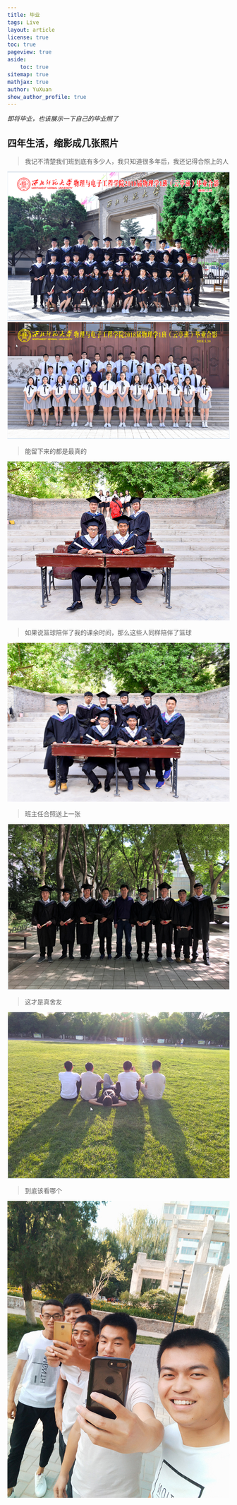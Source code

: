 ```yaml
---
title: 毕业
tags: Live
layout: article
license: true
toc: true
pageview: true
aside:
    toc: true
sitemap: true
mathjax: true
author: YuXuan
show_author_profile: true
---
```


*即将毕业，也该展示一下自己的毕业照了*
<!--more-->
## 四年生活，缩影成几张照片
> 我记不清楚我们班到底有多少人，我只知道很多年后，我还记得合照上的人

![img](/assets/images/20180612/banji1.png)
![img](/assets/images/20180612/banji2.png)
> 能留下来的都是最真的

![img](/assets/images/20180612/sushe.JPG)
> 如果说篮球陪伴了我的课余时间，那么这些人同样陪伴了篮球

![img](/assets/images/20180612/lanqiu1.JPG)
> 班主任合照送上一张

![img](/assets/images/20180612/lanqiu2.png)
> 这才是真舍友

![img](/assets/images/20180612/sushe2.png)
> 到底该看哪个

![img](/assets/images/20180612/sushe3.jpg)
